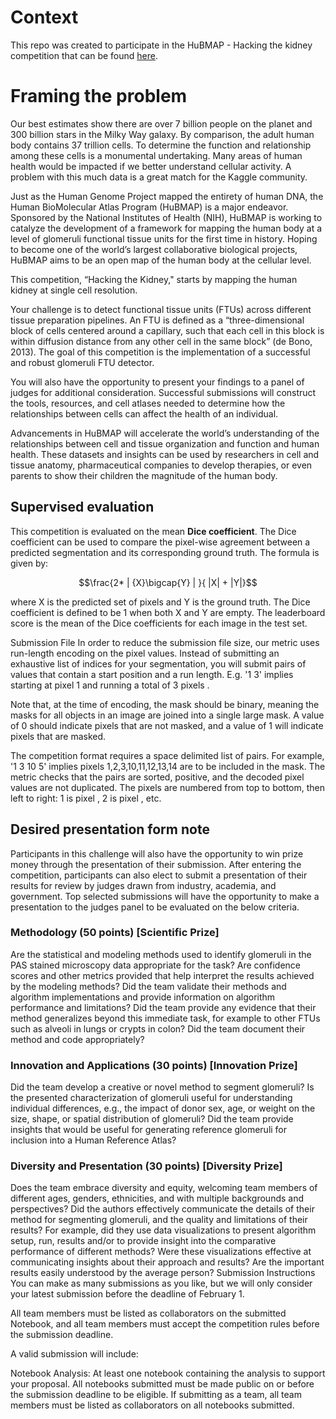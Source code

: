 # Context

This repo was created to participate in the HuBMAP - Hacking the kidney competition that can be found [here](https://www.kaggle.com/c/hubmap-kidney-segmentation/overview).

# Framing the problem

Our best estimates show there are over 7 billion people on the planet and 300 billion stars in the Milky Way galaxy. By comparison, the adult human body contains 37 trillion cells. To determine the function and relationship among these cells is a monumental undertaking. Many areas of human health would be impacted if we better understand cellular activity. A problem with this much data is a great match for the Kaggle community.

Just as the Human Genome Project mapped the entirety of human DNA, the Human BioMolecular Atlas Program (HuBMAP) is a major endeavor. Sponsored by the National Institutes of Health (NIH), HuBMAP is working to catalyze the development of a framework for mapping the human body at a level of glomeruli functional tissue units for the first time in history. Hoping to become one of the world’s largest collaborative biological projects, HuBMAP aims to be an open map of the human body at the cellular level.

This competition, “Hacking the Kidney," starts by mapping the human kidney at single cell resolution.

Your challenge is to detect functional tissue units (FTUs) across different tissue preparation pipelines. An FTU is defined as a “three-dimensional block of cells centered around a capillary, such that each cell in this block is within diffusion distance from any other cell in the same block” (de Bono, 2013). The goal of this competition is the implementation of a successful and robust glomeruli FTU detector.

You will also have the opportunity to present your findings to a panel of judges for additional consideration. Successful submissions will construct the tools, resources, and cell atlases needed to determine how the relationships between cells can affect the health of an individual.

Advancements in HuBMAP will accelerate the world’s understanding of the relationships between cell and tissue organization and function and human health. These datasets and insights can be used by researchers in cell and tissue anatomy, pharmaceutical companies to develop therapies, or even parents to show their children the magnitude of the human body.

## Supervised evaluation

This competition is evaluated on the mean <strong> Dice coefficient</strong>. The Dice coefficient can be used to compare the pixel-wise agreement between a predicted segmentation and its corresponding ground truth. The formula is given by:

$$\frac{2* | {X}\bigcap{Y} | }{ |X| + |Y|}$$


where X is the predicted set of pixels and Y is the ground truth. The Dice coefficient is defined to be 1 when both X and Y are empty. The leaderboard score is the mean of the Dice coefficients for each image in the test set.

Submission File
In order to reduce the submission file size, our metric uses run-length encoding on the pixel values.  Instead of submitting an exhaustive list of indices for your segmentation, you will submit pairs of values that contain a start position and a run length. E.g. '1 3' implies starting at pixel 1 and running a total of 3 pixels .

Note that, at the time of encoding, the mask should be binary, meaning the masks for all objects in an image are joined into a single large mask. A value of 0 should indicate pixels that are not masked, and a value of 1 will indicate pixels that are masked.

The competition format requires a space delimited list of pairs. For example, '1 3 10 5' implies pixels 1,2,3,10,11,12,13,14 are to be included in the mask. The metric checks that the pairs are sorted, positive, and the decoded pixel values are not duplicated. The pixels are numbered from top to bottom, then left to right: 1 is pixel , 2 is pixel , etc.

## Desired presentation form note

Participants in this challenge will also have the opportunity to win prize money through the presentation of their submission. After entering the competition, participants can also elect to submit a presentation of their results for review by judges drawn from industry, academia, and government. Top selected submissions will have the opportunity to make a presentation to the judges panel to be evaluated on the below criteria.

### Methodology (50 points) [Scientific Prize]

Are the statistical and modeling methods used to identify glomeruli in the PAS stained microscopy data appropriate for the task?
Are confidence scores and other metrics provided that help interpret the results achieved by the modeling methods?
Did the team validate their methods and algorithm implementations and provide information on algorithm performance and limitations?
Did the team provide any evidence that their method generalizes beyond this immediate task, for example to other FTUs such as alveoli in lungs or crypts in colon?
Did the team document their method and code appropriately?

### Innovation and Applications (30 points) [Innovation Prize]

Did the team develop a creative or novel method to segment glomeruli?
Is the presented characterization of glomeruli useful for understanding individual differences, e.g., the impact of donor sex, age, or weight on the size, shape, or spatial distribution of glomeruli?
Did the team provide insights that would be useful for generating reference glomeruli for inclusion into a Human Reference Atlas?

### Diversity and Presentation (30 points) [Diversity Prize]

Does the team embrace diversity and equity, welcoming team members of different ages, genders, ethnicities, and with multiple backgrounds and perspectives?
Did the authors effectively communicate the details of their method for segmenting glomeruli, and the quality and limitations of their results? For example, did they use data visualizations to present algorithm setup, run, results and/or to provide insight into the comparative performance of different methods? Were these visualizations effective at communicating insights about their approach and results?
Are the important results easily understood by the average person?
Submission Instructions
You can make as many submissions as you like, but we will only consider your latest submission before the deadline of February 1.

All team members must be listed as collaborators on the submitted Notebook, and all team members must accept the competition rules before the submission deadline.

A valid submission will include:

Notebook Analysis: At least one notebook containing the analysis to support your proposal. All notebooks submitted must be made public on or before the submission deadline to be eligible. If submitting as a team, all team members must be listed as collaborators on all notebooks submitted.